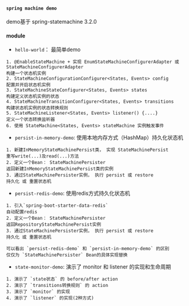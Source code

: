 #### `spring machine demo `
demo基于 spring-statemachine 3.2.0

#### module
- `hello-world`： 最简单demo
```
1. @EnableStateMachine + 实现 EnumStateMachineConfigurerAdapter 或 StateMachineConfigurerAdapter
构建一个状态机实例
2. StateMachineConfigurationConfigurer<States, Events> config
配置并开启状态机实例
3. StateMachineStateConfigurer<States, Events> states 
构建定义状态机实例的状态
4. StateMachineTransitionConfigurer<States, Events> transitions 
构建状态机实例的状态转换规则
5. StateMachineListener<States, Events> listener() {....}
定义一个状态转换监听器
6. 使用 StateMachine<States, Events> stateMachine 实例触发事件
```


- `persist-in-memory-demo`: 使用本地内存方式（HashMap）持久化状态机
```
1. 新建InMemoryStateMachinePersist类， 实现 StateMachinePersist
重写write(...)及read(...)方法
2. 定义一个Bean： StateMachinePersister
返回新建InMemoryStateMachinePersist类的实例
3. 通过StateMachinePersister实例， 执行 persist 或 restore 
持久化 或 重置状态机
```

- `persist-redis-demo`: 使用redis方式持久化状态机
```
1. 引入`spring-boot-starter-data-redis`
自动配置redis
2. 定义一个Bean： StateMachinePersister
返回RepositoryStateMachinePersist实例
3. 通过StateMachinePersister实例， 执行 persist 或 restore 
持久化 或 重置状态机

可以看出 `persist-redis-demo` 和 `persist-in-memory-demo` 的区别
仅仅为 `StateMachinePersister` Bean的具体实现替换
```

- `state-monitor-demo`: 演示了 monitor 和 listener 的实现和生命周期
```
1. 演示了 `state状态` 的 before/after action
2. 演示了 `transitions转换规则` 的 action
3. 演示了 `monitor` 的实现
4. 演示了 `listener` 的实现(2种方式)
```